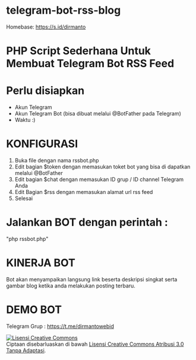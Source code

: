 # telegram-bot-rss-blog
Homebase: https://s.id/dirmanto

# PHP Script Sederhana Untuk Membuat Telegram Bot RSS Feed

# Perlu disiapkan
- Akun Telegram
- Akun Telegram Bot (bisa dibuat melalui @BotFather pada Telegram)
- Waktu :)

# KONFIGURASI
1. Buka file dengan nama rssbot.php
2. Edit bagian $token dengan memasukan toket bot yang bisa di dapatkan melalui @BotFather
3. Edit bagian $chat dengan memasukan ID grup / ID channel Telegram Anda
4. Edit Bagian $rss dengan memasukan alamat url rss feed
5. Selesai

# Jalankan BOT dengan perintah : 
"php rssbot.php"

# KINERJA BOT
Bot akan menyampaikan langsung link beserta deskripsi singkat serta gambar blog ketika anda melakukan posting terbaru.

# DEMO BOT
Telegram Grup : https://t.me/dirmantowebid

<a rel="license" href="http://creativecommons.org/licenses/by/3.0/"><img alt="Lisensi Creative Commons" style="border-width:0" src="https://i.creativecommons.org/l/by/3.0/88x31.png" /></a><br />Ciptaan disebarluaskan di bawah <a rel="license" href="http://creativecommons.org/licenses/by/3.0/">Lisensi Creative Commons Atribusi 3.0 Tanpa Adaptasi</a>.
